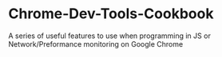 # Chrome-Dev-Tools-Cookbook
A series of useful features to use when programming in JS or Network/Preformance monitoring on Google Chrome
